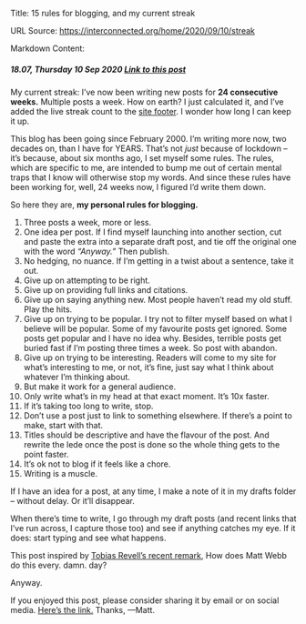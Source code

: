 Title: 15 rules for blogging, and my current streak

URL Source: https://interconnected.org/home/2020/09/10/streak

Markdown Content:
##### 18.07, Thursday 10 Sep 2020 [Link to this post](https://interconnected.org/home/2020/09/10/streak)

My current streak: I’ve now been writing new posts for **24 consecutive weeks.** Multiple posts a week. How on earth? I just calculated it, and I’ve added the live streak count to the [site footer](https://interconnected.org/home/2020/09/10/streak#archive). I wonder how long I can keep it up.

This blog has been going since February 2000. I’m writing more now, two decades on, than I have for YEARS. That’s not _just_ because of lockdown – it’s because, about six months ago, I set myself some rules. The rules, which are specific to me, are intended to bump me out of certain mental traps that I know will otherwise stop my words. And since these rules have been working for, well, 24 weeks now, I figured I’d write them down.

So here they are, **my personal rules for blogging.**

1.  Three posts a week, more or less.
2.  One idea per post. If I find myself launching into another section, cut and paste the extra into a separate draft post, and tie off the original one with the word _“Anyway.”_ Then publish.
3.  No hedging, no nuance. If I’m getting in a twist about a sentence, take it out.
4.  Give up on attempting to be right.
5.  Give up on providing full links and citations.
6.  Give up on saying anything new. Most people haven’t read my old stuff. Play the hits.
7.  Give up on trying to be popular. I try not to filter myself based on what I believe will be popular. Some of my favourite posts get ignored. Some posts get popular and I have no idea why. Besides, terrible posts get buried fast if I’m posting three times a week. So post with abandon.
8.  Give up on trying to be interesting. Readers will come to my site for what’s interesting to me, or not, it’s fine, just say what I think about whatever I’m thinking about.
9.  But make it work for a general audience.
10.  Only write what’s in my head at that exact moment. It’s 10x faster.
11.  If it’s taking too long to write, stop.
12.  Don’t use a post just to link to something elsewhere. If there’s a point to make, start with that.
13.  Titles should be descriptive and have the flavour of the post. And rewrite the lede once the post is done so the whole thing gets to the point faster.
14.  It’s ok not to blog if it feels like a chore.
15.  Writing is a muscle.

If I have an idea for a post, at any time, I make a note of it in my drafts folder – without delay. Or it’ll disappear.

When there’s time to write, I go through my draft posts (and recent links that I’ve run across, I capture those too) and see if anything catches my eye. If it does: start typing and see what happens.

This post inspired by [Tobias Revell’s recent remark](https://blog.tobiasrevell.com/2020/09/09/box-010-being-nice-to-the-reader/), How does Matt Webb do this every. damn. day?

Anyway.

If you enjoyed this post, please consider sharing it by email or on social media. [Here’s the link.](https://interconnected.org/home/2020/09/10/streak) Thanks, —Matt.
